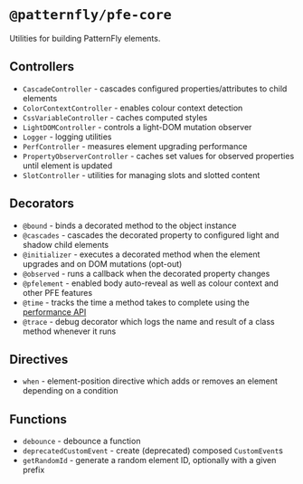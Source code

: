 # `@patternfly/pfe-core`

Utilities for building PatternFly elements.

## Controllers

- `CascadeController` - cascades configured properties/attributes to child elements
- `ColorContextController` - enables colour context detection
- `CssVariableController` - caches computed styles
- `LightDOMController` - controls a light-DOM mutation observer
- `Logger` - logging utilities
- `PerfController` - measures element upgrading performance
- `PropertyObserverController` - caches set values for observed properties until element is updated
- `SlotController` - utilities for managing slots and slotted content

## Decorators

- `@bound` - binds a decorated method to the object instance
- `@cascades` - cascades the decorated property to configured light and shadow child elements
- `@initializer` - executes a decorated method when the element upgrades and on DOM mutations (opt-out)
- `@observed` - runs a callback when the decorated property changes
- `@pfelement` - enabled body auto-reveal as well as colour context and other PFE features
- `@time` - tracks the time a method takes to complete using the [performance API](https://developer.mozilla.org/en-US/docs/Web/API/Performance)
- `@trace` - debug decorator which logs the name and result of a class method whenever it runs

## Directives

- `when` - element-position directive which adds or removes an element depending on a condition

## Functions

- `debounce` - debounce a function
- `deprecatedCustomEvent` - create (deprecated) composed `CustomEvent`s
- `getRandomId` - generate a random element ID, optionally with a given prefix
